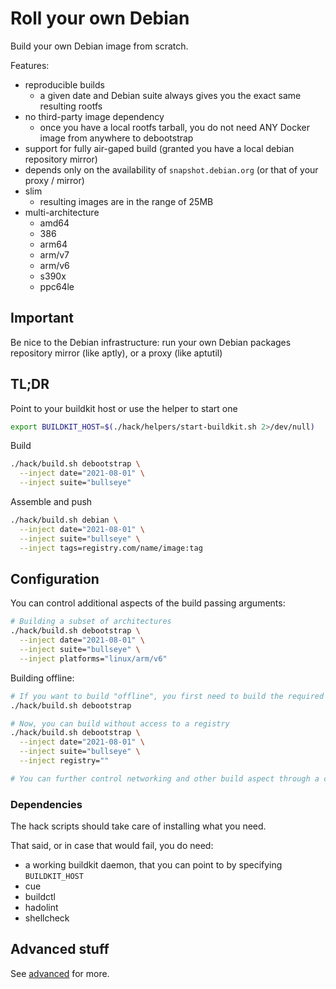 # Roll your own Debian

Build your own Debian image from scratch.

Features:
 * reproducible builds
   * a given date and Debian suite always gives you the exact same resulting rootfs
 * no third-party image dependency
   * once you have a local rootfs tarball, you do not need ANY Docker image from anywhere to debootstrap
 * support for fully air-gaped build (granted you have a local debian repository mirror)
 * depends only on the availability of `snapshot.debian.org` (or that of your proxy / mirror)
 * slim
   * resulting images are in the range of 25MB
 * multi-architecture
   * amd64
   * 386
   * arm64
   * arm/v7
   * arm/v6
   * s390x
   * ppc64le

## Important

Be nice to the Debian infrastructure: run your own Debian packages repository mirror (like aptly), or a proxy (like aptutil)

## TL;DR

Point to your buildkit host or use the helper to start one

```bash
export BUILDKIT_HOST=$(./hack/helpers/start-buildkit.sh 2>/dev/null)
```

Build

```bash
./hack/build.sh debootstrap \
  --inject date="2021-08-01" \
  --inject suite="bullseye"
```

Assemble and push

```bash
./hack/build.sh debian \
  --inject date="2021-08-01" \
  --inject suite="bullseye" \
  --inject tags=registry.com/name/image:tag
```

## Configuration

You can control additional aspects of the build passing arguments:

```bash
# Building a subset of architectures
./hack/build.sh debootstrap \
  --inject date="2021-08-01" \
  --inject suite="bullseye" \
  --inject platforms="linux/arm/v6"
```

Building offline:

```bash
# If you want to build "offline", you first need to build the required local rootfs (once, online):
./hack/build.sh debootstrap

# Now, you can build without access to a registry
./hack/build.sh debootstrap \
  --inject date="2021-08-01" \
  --inject suite="bullseye" \
  --inject registry=""

# You can further control networking and other build aspect through a cue environment (see ADVANCED)
```

### Dependencies

The hack scripts should take care of installing what you need.

That said, or in case that would fail, you do need:

* a working buildkit daemon, that you can point to by specifying `BUILDKIT_HOST`
* cue
* buildctl
* hadolint
* shellcheck

## Advanced stuff

See [advanced](ADVANCED.md) for more.
